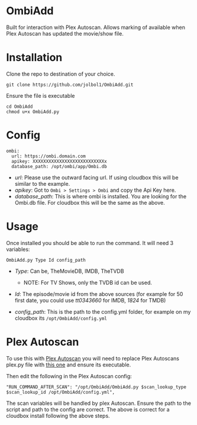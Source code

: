 # OmbiAdd
Built for interaction with Plex Autoscan. Allows marking of available when Plex Autoscan has updated the movie/show file.

# Installation
Clone the repo to destination of your choice.
```
git clone https://github.com/jolbol1/OmbiAdd.git
```
Ensure the file is executable
```
cd OmbiAdd
chmod u+x OmbiAdd.py
```
# Config
```
ombi:
  url: https://ombi.domain.com
  apikey: XXXXXXXXXXXXXXXXXXXXXXXXXXXx
  database_path: /opt/ombi/app/Ombi.db
```
* *url*: Please use the outward facing url. If using cloudbox this will be similar to the example.
* *apikey*: Got to `Ombi > Settings > Ombi` and copy the Api Key here.
* *database_path*: This is where ombi is installed. You are looking for the Ombi.db file. For cloudbox this will be the same as the above.

# Usage
Once installed you should be able to run the command. It will need 3 variables:
```
OmbiAdd.py Type Id config_path
```
* *Type*: Can be, TheMovieDB, IMDB, TheTVDB
  * NOTE: For TV Shows, only the TVDB id can be used.

* *Id*: The episode/movie id from the above sources (for example for 50 first date, you could use *tt0343660* for IMDB, *1824* for TMDB)

* *config_path*: This is the path to the config.yml folder, for example on my cloudbox its `/opt/OmbiAdd/config.yml`

# Plex Autoscan
To use this with [Plex Autoscan](https://github.com/l3uddz/plex_autoscan) you will need to replace Plex Autoscans plex.py file with [this one](https://raw.githubusercontent.com/jolbol1/plex_autoscan/master/plex.py) and ensure its executable.

Then edit the following in the Plex Autoscan config:
```
"RUN_COMMAND_AFTER_SCAN": "/opt/OmbiAdd/OmbiAdd.py $scan_lookup_type $scan_lookup_id /opt/OmbiAdd/config.yml",
```
The scan variables will be handled by plex Autoscan. Ensure the path to the script and path to the config are correct. The above is correct for a cloudbox install following the above steps.
